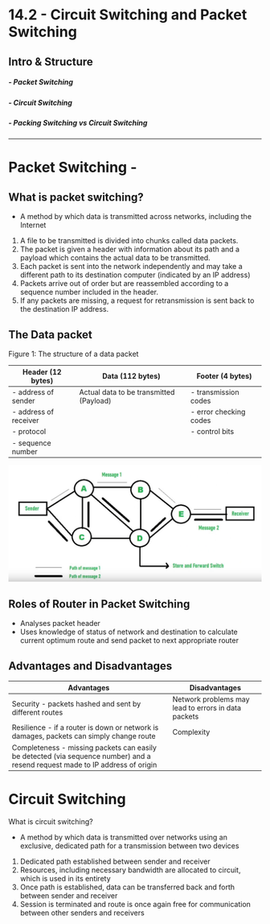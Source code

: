 # 14.2 - Circuit Switching and Packet Switching
## Intro & Structure
#####    - Packet Switching
#####    - Circuit Switching
#####    - Packing Switching vs Circuit Switching

---
# Packet Switching - 

## What is packet switching?
 - A method by which data is transmitted across networks, including the Internet

 1. A file to be transmitted is divided into chunks called data packets.
 2. The packet is given a header with information about its path and a payload which contains the actual data to be transmitted.
 3. Each packet is sent into the network independently and may take a different path to its destination computer (indicated by an IP address)
 4. Packets arrive out of order but are reassembled according to a sequence number included in the header.
 5. If any packets are missing, a request for retransmission is sent back to the destination IP address.

## The Data packet

Figure 1: The structure of a data packet

| Header (12 bytes)     | Data (112 bytes)                        | Footer (4 bytes)       |
| --------------------- | --------------------------------------- | ---------------------- |
| - address of sender   | Actual data to be transmitted (Payload) | - transmission codes   |
| - address of receiver |                                         | - error checking codes |
| - protocol            |                                         | - control bits         |
| - sequence number     |                                         |                        |

![](../Assets/Pasted%20image%2020250822024005.png)

## Roles of Router in Packet Switching
- Analyses packet header
- Uses knowledge of status of network and destination to calculate current optimum route and send packet to next appropriate router

## Advantages and Disadvantages

| Advantages                                                                                                                    | Disadvantages                                       |
| ----------------------------------------------------------------------------------------------------------------------------- | --------------------------------------------------- |
| Security - packets hashed and sent by different routes                                                                        | Network problems may lead to errors in data packets |
| Resilience - if a router is down or network is damages, packets can simply change route                                       | Complexity                                          |
| Completeness - missing packets can easily be detected (via sequence number) and a resend request made to IP address of origin |                                                     |


# Circuit Switching
What is circuit switching?
- A method by which data is transmitted over networks using an exclusive, dedicated path for a transmission between two devices 

1. Dedicated path established between sender and receiver
2. Resources, including necessary bandwidth are allocated to circuit, which is used in its entirety
3. Once path is established, data can be transferred back and forth between sender and receiver
4. Session is terminated and route is once again free for communication between other senders and receivers